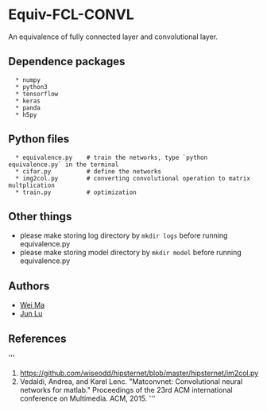 # Equiv-FCL-CONVL

An equivalence of fully connected layer and convolutional layer.

## Dependence packages

```
  * numpy
  * python3
  * tensorflow
  * keras
  * panda
  * h5py
```
  
## Python files

```
  * equivalence.py    # train the networks, type `python equivalence.py` in the terminal
  * cifar.py          # define the networks
  * img2col.py        # converting convolutional operation to matrix multplication
  * train.py          # optimization
```

## Other things

- please make storing log directory by `mkdir logs` before running equivalence.py
- please make storing model directory by `mkdir model` before running equivalence.py
  
## Authors

- [Wei Ma](https://github.com/Marvinmw)
- [Jun Lu](https://github.com/junlulocky)

## References

'''
  1. https://github.com/wiseodd/hipsternet/blob/master/hipsternet/im2col.py
  2. Vedaldi, Andrea, and Karel Lenc. "Matconvnet: Convolutional neural networks for matlab." Proceedings of the 23rd ACM   international conference on Multimedia. ACM, 2015.
'''
